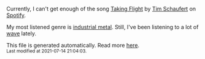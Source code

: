 
  Currently, I can't get enough of the song <a href="https://open.spotify.com/track/1zjvaSKCycMyeNOHn3FYBE">Taking Flight</a> by <a href="https://open.spotify.com/artist/3PThWtcE0CEi5IUmfgTvrC">Tim Schaufert</a> on <a href="https://open.spotify.com/user/9qz2xtkur2fengfsdcq8dd907?si=kq2SVrUkSNe0z1NJjpt7kg">Spotify</a>.

  My most listened genre is <a href="https://duckduckgo.com/?q=industrial metal music">industrial metal</a>.
  Still, I've been listening to a lot of <a href="https://duckduckgo.com/?q=wave music">wave</a> lately.

  This file is generated automatically. Read more <a href="https://github.com/CodeF0x/CodeF0x/blob/master/IMPORTANT.md">here</a>.
  <br>
  <sub>Last modified at 2021-07-14 21:04:03.</sub>
  